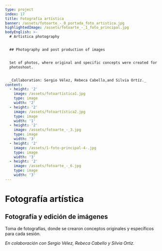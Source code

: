 ```yaml
---
type: project
index: 17
title: Fotografía artística
banner: /assets/fotoarte_-_0_portada_foto_artistica.jpg
highlightedImage: /assets/fotoarte_-_1_foto_principal.jpg
bodyEnglish: >-
  # Artistica photography


  ## Photography and post production of images


  Set of photos, where original and specific concepts were created for every
  photoshoot.


  _Collaboration: Sergio Vélez, Rebeca Cabello,and Silvia Ortíz._
content:
  - height: '2'
    image: /assets/fotoartística1.jpg
    type: image
    width: '2'
  - height: '2'
    image: /assets/fotoartística2.jpg
    type: image
    width: '1'
  - height: '2'
    image: /assets/fotoarte_-_3.jpg
    type: image
    width: '3'
  - height: '2'
    image: /assets/1-foto-principal-4-.jpg
    type: image
    width: '3'
  - height: '2'
    image: /assets/fotoarte_-_6.jpg
    type: image
    width: '3'
---
```

# Fotografía artística

## Fotografía y edición de imágenes

Toma de fotografías, donde se crearon conceptos originales y específicos para cada sesión.

_En colaboración con Sergio Vélez, Rebeca Cabello y Silvia Ortíz._
